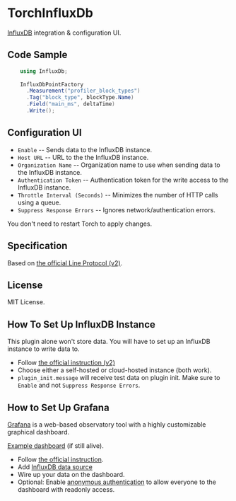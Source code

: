 TorchInfluxDb
===

[InfluxDB](https://www.influxdata.com/) integration & configuration UI.

Code Sample
---

```C#
    using InfluxDb;
    
    InfluxDbPointFactory
      .Measurement("profiler_block_types")
      .Tag("block_type", blockType.Name)
      .Field("main_ms", deltaTime)
      .Write();
```

Configuration UI
---

* `Enable` -- Sends data to the InfluxDB instance.
* `Host URL` -- URL to the the InfluxDB instance.
* `Organization Name` -- Organization name to use when sending data to the InfluxDB instance.
* `Authentication Token` -- Authentication token for the write access to the InfluxDB instance.
* `Throttle Interval (Seconds)` -- Minimizes the number of HTTP calls using a queue.
* `Suppress Response Errors` -- Ignores network/authentication errors.

You don't need to restart Torch to apply changes.

Specification
---

Based on [the official Line Protocol (v2)](https://docs.influxdata.com/influxdb/v2.0/reference/syntax/line-protocol/).

License
---

MIT License.

How To Set Up InfluxDB Instance
---

This plugin alone won't store data. You will have to set up an InfluxDB instance to write data to.

* Follow [the official instruction (v2)](https://docs.influxdata.com/influxdb/v2.0/get-started/)
* Choose either a self-hosted or cloud-hosted instance (both work).
* `plugin_init.message` will receive test data on plugin init. Make sure to `Enable` and not `Suppress Response Errors`.

How to Set Up Grafana
---

[Grafana](https://grafana.com/) is a web-based observatory tool with a highly customizable graphical dashboard.

[Example dashboard](http://play.se.hnz.asia:3000/d/9UUUl7pGk/hnz-gaalsien?orgId=1&refresh=30s) (if still alive).

* Follow [the official instruction](https://grafana.com/docs/grafana/latest/installation/windows/).
* Add [InfluxDB data source](https://grafana.com/docs/grafana/latest/datasources/influxdb/)
* Wire up your data on the dashboard.
* Optional: Enable [anonymous authentication](https://grafana.com/docs/grafana/latest/auth/overview/#anonymous-authentication) to allow everyone to the dashboard with readonly access.

